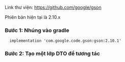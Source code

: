 Link thư viện: https://github.com/google/gson 

Phiên bản hiện tại là 2.10.x

### Bước 1: Nhúng vào gradle
```
  implementation 'com.google.code.gson:gson:2.10.1'
```
### Bước 2: Tạo một lớp DTO để tương tác


